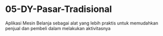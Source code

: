 # 05-DY-Pasar-Tradisional
Aplikasi Mesin Belanja sebagai alat yang lebih praktis untuk memudahkan penjual dan pembeli dalam melakukan aktivitasnya
